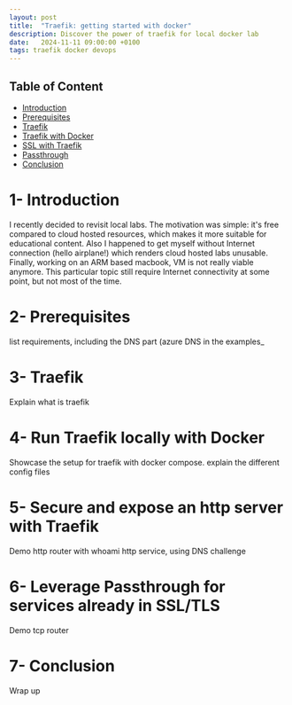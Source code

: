 ```yaml
---
layout: post
title:  "Traefik: getting started with docker"
description: Discover the power of traefik for local docker lab
date:   2024-11-11 09:00:00 +0100
tags: traefik docker devops
---
```


## Table of Content
- [Introduction](#1--introduction)
- [Prerequisites](#2--Prerequisites)
- [Traefik](#3--Traefik)
- [Traefik with Docker](#4--Run-Traefik-locally-with-Docker)
- [SSL with Traefik](#5--Secure-and-expose-an-http-server-with-Traefik)
- [Passthrough](#6--Leverage-Passthrough-for-services-already-in-SSL/TLS)
- [Conclusion](#7--Conclusion)

# 1- Introduction
I recently decided to revisit local labs. The motivation was simple: it's free compared to cloud hosted resources, which makes it more suitable for educational content. Also I happened to get myself without Internet connection (hello airplane!) which renders cloud hosted labs unusable. Finally, working on an ARM based macbook, VM is not really viable anymore.
This particular topic still require Internet connectivity at some point, but not most of the time.

# 2- Prerequisites
list requirements, including the DNS part (azure DNS in the examples_

# 3- Traefik
Explain what is traefik

# 4- Run Traefik locally with Docker
Showcase the setup for traefik with docker compose. explain the different config files

# 5- Secure and expose an http server with Traefik
Demo http router with whoami http service, using DNS challenge

# 6- Leverage Passthrough for services already in SSL/TLS
Demo tcp router

# 7- Conclusion
Wrap up
